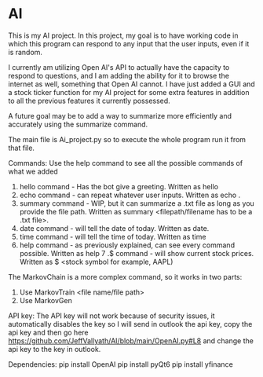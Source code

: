 # AI
This is my AI project. In this project, my goal is to have working code in which this program can respond to any input that the user inputs, even if it is random.

I currently am utilizing Open AI's API to actually have the capacity to respond to questions, and I am adding the ability for it to browse the internet as well, something that Open AI cannot. I have just added a GUI and a stock ticker function for my AI project for some extra features in addition to all the previous features it currently possessed.

A future goal may be to add a way to summarize more efficiently and accurately using the summarize command.

The main file is Ai_project.py so to execute the whole program run it from that file.


Commands:
Use the help command to see all the possible commands of what we added

1. hello command - Has the bot give a greeting. Written as hello
2. echo command - can repeat whatever user inputs. Written as echo <what you want it to repeat>.
3. summary command - WIP, but it can summarize a .txt file as long as you provide the file path. Written as summary <filepath/filename has to be a .txt file>.
4. date command - will tell the date of today. Written as date.
5. time command - will tell the time of today. Written as time
6. help command - as previously explained, can see every command possible. Written as help
7 .$ command - will show current stock prices. Written as $ <stock symbol for example, AAPL)


The MarkovChain is a more complex command, so it works in two parts:
1. Use MarkovTrain <file name/file path>
2. Use MarkovGen <number of words you want to generate in the markov chain>






API key:
The API key will not work because of security issues, it automatically disables the key so I will send in outlook the api key, copy the api key and then go here https://github.com/JeffVallyath/AI/blob/main/OpenAI.py#L8 and change the api key to the key in outlook. 




Dependencies:
pip install OpenAI
pip install pyQt6
pip install yfinance
